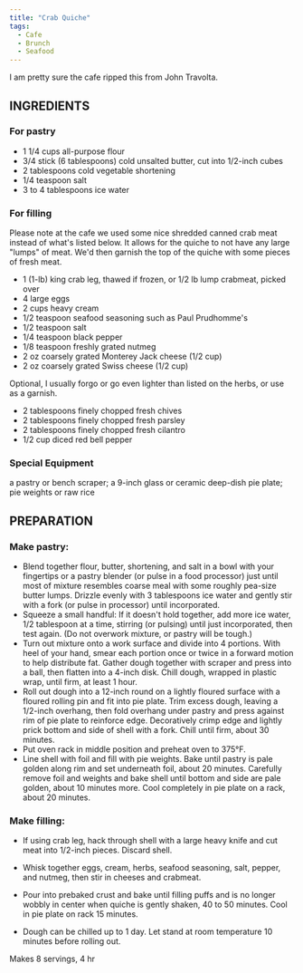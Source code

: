 ```yaml
---
title: "Crab Quiche"
tags:
  - Cafe
  - Brunch
  - Seafood
---
```


I am pretty sure the cafe ripped this from John Travolta.


## INGREDIENTS

### For pastry

* 1 1/4 cups all-purpose flour
* 3/4 stick (6 tablespoons) cold unsalted butter, cut into 1/2-inch cubes
* 2 tablespoons cold vegetable shortening
* 1/4 teaspoon salt
* 3 to 4 tablespoons ice water

### For filling

Please note at the cafe we used some nice shredded canned crab meat instead of what's listed below. It allows for the quiche to not have any large "lumps" of meat. We'd then garnish the top of the quiche with some pieces of fresh meat. 

* 1 (1-lb) king crab leg, thawed if frozen, or 1/2 lb lump crabmeat, picked over
* 4 large eggs
* 2 cups heavy cream
* 1/2 teaspoon seafood seasoning such as Paul Prudhomme's
* 1/2 teaspoon salt
* 1/4 teaspoon black pepper
* 1/8 teaspoon freshly grated nutmeg
* 2 oz coarsely grated Monterey Jack cheese (1/2 cup)
* 2 oz coarsely grated Swiss cheese (1/2 cup)

Optional, I usually forgo or go even lighter than listed on the herbs, or use as a garnish.

* 2 tablespoons finely chopped fresh chives
* 2 tablespoons finely chopped fresh parsley
* 2 tablespoons finely chopped fresh cilantro
* 1/2 cup diced red bell pepper


### Special Equipment

a pastry or bench scraper; a 9-inch glass or ceramic deep-dish pie plate; pie weights or raw rice

## PREPARATION

### Make pastry:

* Blend together flour, butter, shortening, and salt in a bowl with your fingertips or a pastry blender (or pulse in a food processor) just until most of mixture resembles coarse meal with some roughly pea-size butter lumps. Drizzle evenly with 3 tablespoons ice water and gently stir with a fork (or pulse in processor) until incorporated.
* Squeeze a small handful: If it doesn't hold together, add more ice water, 1/2 tablespoon at a time, stirring (or pulsing) until just incorporated, then test again. (Do not overwork mixture, or pastry will be tough.)
* Turn out mixture onto a work surface and divide into 4 portions. With heel of your hand, smear each portion once or twice in a forward motion to help distribute fat. Gather dough together with scraper and press into a ball, then flatten into a 4-inch disk. Chill dough, wrapped in plastic wrap, until firm, at least 1 hour.
* Roll out dough into a 12-inch round on a lightly floured surface with a floured rolling pin and fit into pie plate. Trim excess dough, leaving a 1/2-inch overhang, then fold overhang under pastry and press against rim of pie plate to reinforce edge. Decoratively crimp edge and lightly prick bottom and side of shell with a fork. Chill until firm, about 30 minutes.
* Put oven rack in middle position and preheat oven to 375°F.
* Line shell with foil and fill with pie weights. Bake until pastry is pale golden along rim and set underneath foil, about 20 minutes. Carefully remove foil and weights and bake shell until bottom and side are pale golden, about 10 minutes more. Cool completely in pie plate on a rack, about 20 minutes.

### Make filling:

* If using crab leg, hack through shell with a large heavy knife and cut meat into 1/2-inch pieces. Discard shell.
* Whisk together eggs, cream, herbs, seafood seasoning, salt, pepper, and nutmeg, then stir in cheeses and crabmeat.
* Pour into prebaked crust and bake until filling puffs and is no longer wobbly in center when quiche is gently shaken, 40 to 50 minutes. Cool in pie plate on rack 15 minutes.



* Dough can be chilled up to 1 day. Let stand at room temperature 10 minutes before rolling out.

Makes 8 servings, 4 hr